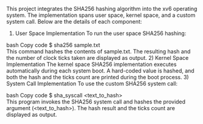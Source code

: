 This project integrates the SHA256 hashing algorithm into the xv6 operating system. The implementation spans user space, kernel space, and a custom system call. Below are the details of each component:

1) User Space Implementation
To run the user space SHA256 hashing:

bash
Copy code
$ sha256 sample.txt  
This command hashes the contents of sample.txt.
The resulting hash and the number of clock ticks taken are displayed as output.
2) Kernel Space Implementation
The kernel space SHA256 implementation executes automatically during each system boot.
A hard-coded value is hashed, and both the hash and the ticks count are printed during the boot process.
3) System Call Implementation
To use the custom SHA256 system call:

bash
Copy code
$ sha_syscall <text_to_hash>  
This program invokes the SHA256 system call and hashes the provided argument (<text_to_hash>).
The hash result and the ticks count are displayed as output.
